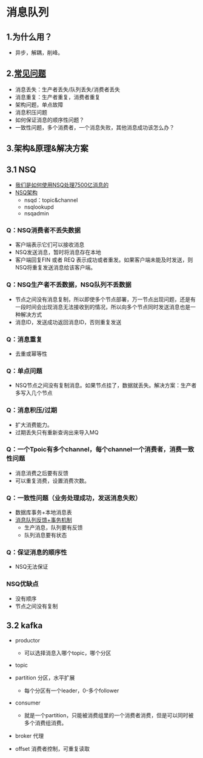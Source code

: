 # 消息队列

## 1.为什么用？
 - 异步，解耦，削峰。

## 2.[常见问题](https://blog.csdn.net/qq_36236890/article/details/81174504)

- 消息丢失：生产者丢失/队列丢失/消费者丢失
- 消息重复：生产者重复，消费者重复
- 架构问题，单点故障
- 消息积压问题
- 如何保证消息的顺序性问题？
- 一致性问题，多个消费者，一个消息失败，其他消息成功该怎么办？
	

## 3.架构&原理&解决方案	

## 3.1 NSQ
- [我们是如何使用NSQ处理7500亿消息的](http://www.jfh.com/jfperiodical/article/1949?)   
- [NSQ架构](https://zhuanlan.zhihu.com/p/37081073)
  * nsqd：topic&channel
  * nsqlookupd
  * nsqadmin

### Q：NSQ消费者不丢失数据
   * 客户端表示它们可以接收消息
   * NSQ发送消息，暂时将消息存在本地
   * 客户端回复FIN 或者 REQ 表示成功或者重发。如果客户端未能及时发送，则NSQ将重复发送消息给该客户端。

### Q：NSQ生产者不丢数据，NSQ队列不丢数据
  * 节点之间没有消息复制，所以即使多个节点部署，万一节点出现问题，还是有一段时间会出现消息无法接收到的情况，所以向多个节点同时发送消息也是一种解决方式
  * 消息ID，发送成功返回消息ID，否则重复发送


### Q：消息重复
  * 去重或幂等性

### Q：单点问题
  * NSQ节点之间没有复制消息。如果节点挂了，数据就丢失。解决方案：生产者多写入几个节点

### Q：消息积压/过期
 * 扩大消费能力。
 * 过期丢失只有重新查询出来导入MQ

### Q：一个Tpoic有多个channel，每个channel一个消费者，消费一致性问题
 * 消息消费之后要有反馈
 * 可以重复消费，设置消费次数。

### Q：一致性问题（业务处理成功，发送消息失败）
 * 数据库事务+本地消息表
 * [消息队列反馈+事务机制](https://www.jianshu.com/p/8229897bad42)
   * 生产消息，队列要有反馈
   * 队列消息要有状态
   
### Q：保证消息的顺序性
 * NSQ无法保证

### NSQ优缺点
 - 没有顺序
 - 节点之间没有复制


## 3.2 kafka
* productor
     - 可以选择消息入哪个topic，哪个分区
* topic
* partition 分区，水平扩展
     - 每个分区有一个leader，0-多个follower
   
* consumer
     - 就是一个partition，只能被消费组里的一个消费者消费，但是可以同时被多个消费组消费。
* broker 代理

* offset 消费者控制，可重复读取
   
   
   
   

	